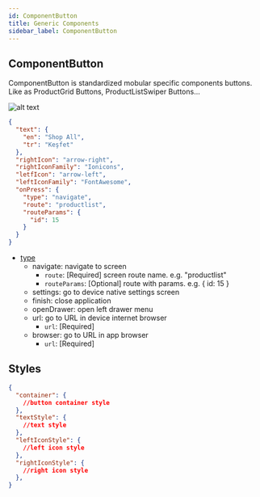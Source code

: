 ```yaml
---
id: ComponentButton
title: Generic Components
sidebar_label: ComponentButton
---
```


## ComponentButton

ComponentButton is standardized mobular specific components buttons. 
Like as ProductGrid Buttons, ProductListSwiper Buttons...

![alt text](/img/ProductGridHeaderButton.png "ProductListSwiper")

```json
{
  "text": {
    "en": "Shop All",
    "tr": "Keşfet"
  },
  "rightIcon": "arrow-right",
  "rightIconFamily": "Ionicons",
  "letfIcon": "arrow-left",
  "leftIconFamily": "FontAwesome",
  "onPress": {
    "type": "navigate",
    "route": "productlist",
    "routeParams": {
      "id": 15
    }
  }
}
```

- [type](#type)
  - navigate: navigate to screen
    - `route`: [Required] screen route name. e.g. "productlist"
    - `routeParams`: [Optional] route with params. e.g. { id: 15 }
  - settings: go to device native settings screen 
  - finish: close application
  - openDrawer: open left drawer menu
  - url: go to URL in device internet browser
    - `url`: [Required] 
  - browser: go to URL in app browser
    - `url`: [Required] 


## Styles

```json
{
  "container": {
    //button container style
  },
  "textStyle": {
    //text style
  },
  "leftIconStyle": {
    //left icon style
  },
  "rightIconStyle": {
    //right icon style
  },
}
```
